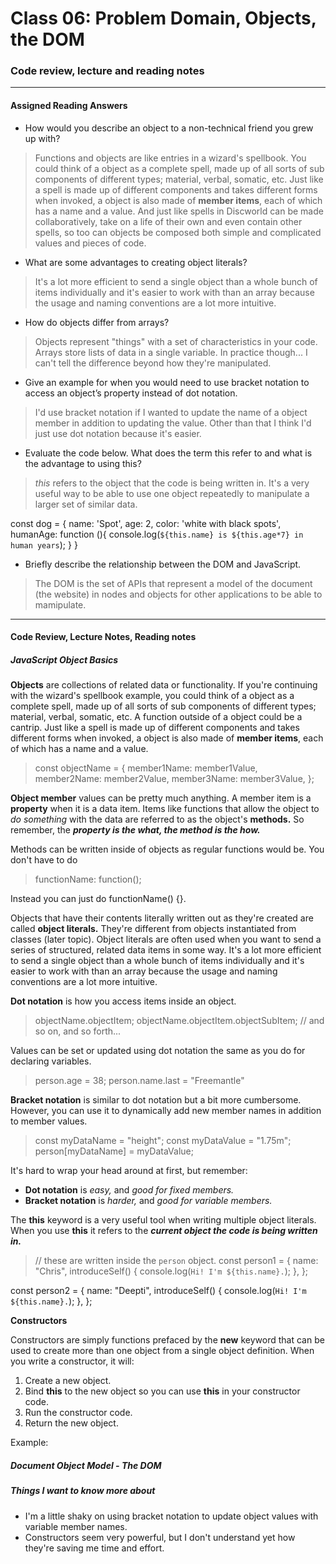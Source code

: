 # Class 06: Problem Domain, Objects, the DOM

### Code review, lecture and reading notes

----

#### Assigned Reading Answers

- How would you describe an object to a non-technical friend you grew up with?

> Functions and objects are like entries in a wizard's spellbook.  You could think of a object as a complete spell, made up of all sorts of sub components of different types; material, verbal, somatic, etc.  Just like a spell is made up of different components and takes different forms when invoked, a object is also made of **member items**, each of which has a name and a value.  And just like spells in Discworld can be made collaboratively, take on a life of their own and even contain other spells, so too can objects be composed both simple and complicated values and pieces of code.

- What are some advantages to creating object literals?

> It's a lot more efficient to send a single object than a whole bunch of items individually and it's easier to work with than an array because the usage and naming conventions are a lot more intuitive.

- How do objects differ from arrays?

> Objects represent "things" with a set of characteristics in your code.  Arrays store lists of data in a single variable.  In practice though... I can't tell the difference beyond how they're manipulated.  

- Give an example for when you would need to use bracket notation to access an object’s property instead of dot notation.

> I'd use bracket notation if I wanted to update the name of a object member in addition to updating the value.  Other than that I think I'd just use dot notation because it's easier.

- Evaluate the code below. What does the term this refer to and what is the advantage to using this?

> *this* refers to the object that the code is being written in.  It's a very useful way to be able to use one object repeatedly to manipulate a larger set of similar data.

const dog = {
  name: 'Spot',
  age: 2,
  color: 'white with black spots',
  humanAge: function (){
    console.log(`${this.name} is ${this.age*7} in human years`);
  }
}

- Briefly describe the relationship between the DOM and JavaScript.

> The DOM is the set of APIs that represent a model of the document (the website) in nodes and objects for other applications to be able to mamipulate.
----

#### Code Review, Lecture Notes, Reading notes

##### JavaScript Object Basics

**Objects** are collections of related data or functionality.  If you're continuing with the wizard's spellbook example, you could think of a object as a complete spell, made up of all sorts of sub components of different types; material, verbal, somatic, etc.  A function outside of a object could be a cantrip.  Just like a spell is made up of different components and takes different forms when invoked, a object is also made of **member items**, each of which has a name and a value.

> const objectName = {
  member1Name: member1Value,
  member2Name: member2Value,
  member3Name: member3Value,
};

**Object member** values can be pretty much anything.  A member item is a **property** when it is a data item.  Items like functions that allow the object to *do something* with the data are referred to as the object's **methods.** So remember, the ***property is the what, the method is the how.***

Methods can be written inside of  objects as regular functions would be.  You don't have to do 

> functionName: function(); 

Instead you can just do functionName() {}.

Objects that have their contents literally written out as they're created are called **object literals.**  They're different from objects instantiated from classes (later topic).  Object literals are often used when you want to send a series of structured, related data items in some way.  It's a lot more efficient to send a single object than a whole bunch of items individually and it's easier to work with than an array because the usage and naming conventions are a lot more intuitive.

**Dot notation** is how you access items inside an object.

> objectName.objectItem;
> objectName.objectItem.objectSubItem;   // and so on, and so forth...

Values can be set or updated using dot notation the same as you do for declaring variables.

> person.age = 38; 
> person.name.last = "Freemantle"

**Bracket notation** is similar to dot notation but a bit more cumbersome.  However, you can use it to dynamically add new member names in addition to member values.

> const myDataName = "height";
> const myDataValue = "1.75m";
> person[myDataName] = myDataValue;

It's hard to wrap your head around at first, but remember:
- **Dot notation** is *easy,* and *good for fixed members.*
- **Bracket notation** is *harder,* and *good for variable members.*

The **this** keyword is a very useful tool when writing multiple object literals.  When you use **this** it refers to the ***current object the code is being written in.***

> // these are written inside the `person` object.
>  const person1 = {
  name: "Chris",
  introduceSelf() {
    console.log(`Hi! I'm ${this.name}.`);
  },
};

const person2 = {
  name: "Deepti",
  introduceSelf() {
    console.log(`Hi! I'm ${this.name}.`);
  },
};

**Constructors** 

Constructors are simply functions prefaced by the **new** keyword that can be used to create more than one object from a single object definition.  When you write a constructor, it will:

1. Create a new object.
2. Bind **this** to the new object so you can use **this** in your constructor code.
3. Run the constructor code.
4. Return the new object.

Example:
<!-- 
function Person(name) {
  this.name = name;
  this.introduceSelf = function () {
    console.log(`Hi! I'm ${this.name}.`);
  };
}
const salva = new Person("Salva");
salva.name;
salva.introduceSelf();

const frankie = new Person("Frankie");
frankie.name;
frankie.introduceSelf();
 -->

##### Document Object Model - The DOM



##### Things I want to know more about

- I'm a little shaky on using bracket notation to update object values with variable member names.
- Constructors seem very powerful, but I don't understand yet how they're saving me time and effort.
